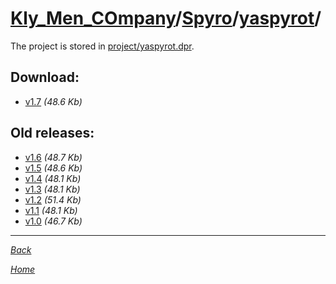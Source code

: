 ﻿# [Kly_Men_COmpany](https://github.com/aleksusklim/Kly_Men_COmpany "Kly_Men_COmpany")/[Spyro](https://github.com/aleksusklim/Kly_Men_COmpany/tree/master/Spyro "Kly_Men_COmpany/Spyro/")/[yaspyrot](https://github.com/aleksusklim/yaspyrot "Kly_Men_COmpany/Spyro/yaspyrot/")/

The project is stored in [project/yaspyrot.dpr](./project/yaspyrot.dpr).

## Download:

- [v1.7](http://klimaleksus.narod.ru/Files/4/yaspyrot1V7.rar) _(48.6 Kb)_

## Old releases:

- [v1.6](http://klimaleksus.narod.ru/Files/4/yaspyrot1V6.rar) _(48.7 Kb)_
- [v1.5](http://klimaleksus.narod.ru/Files/4/yaspyrot1V5.rar) _(48.6 Kb)_
- [v1.4](http://klimaleksus.narod.ru/Files/4/yaspyrot1V4.rar) _(48.1 Kb)_
- [v1.3](http://klimaleksus.narod.ru/Files/4/yaspyrot1V3.rar) _(48.1 Kb)_
- [v1.2](http://klimaleksus.narod.ru/Files/4/yaspyrot1V2.rar) _(51.4 Kb)_
- [v1.1](http://klimaleksus.narod.ru/Files/4/yaspyrot1V1.rar) _(48.1 Kb)_
- [v1.0](http://klimaleksus.narod.ru/Files/4/yaspyrot.rar) _(46.7 Kb)_

---

_[Back](https://github.com/aleksusklim/Kly_Men_COmpany/tree/master/Spyro "Kly_Men_COmpany/Spyro/")_

_[Home](https://github.com/aleksusklim/Kly_Men_COmpany "Kly_Men_COmpany")_
